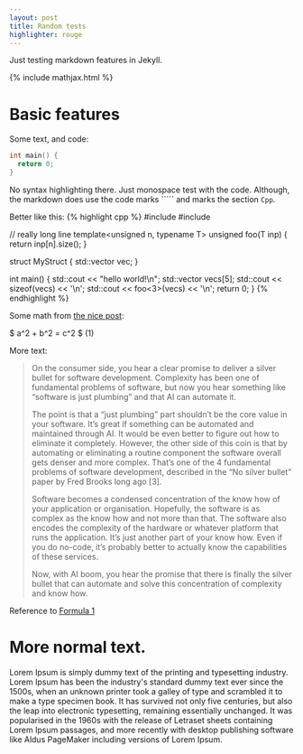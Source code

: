 ```yaml
---
layout: post
title: Random tests
highlighter: rouge
---
```


Just testing markdown features in Jekyll.
<!--more-->

{% include mathjax.html %}

# Basic features

Some text, and code:
```Cpp
int main() {
  return 0;
}
```

No syntax highlighting there. Just monospace test with the code. Although, the markdown does use the code marks ````` and marks the section `Cpp`.

Better like this:
{% highlight cpp %}
#include <iostream>
#include <vector>

// really long line
template<unsigned n, typename T> unsigned foo(T inp) {
  return inp[n].size();
}

struct MyStruct {
  std::vector<int> vec;
}

int main() {
  std::cout << "hello world!\n";
  std::vector<int> vecs[5];
  std::cout << sizeof(vecs) << '\n';
  std::cout << foo<3>(vecs) << '\n';
  return 0;
}
{% endhighlight %}

Some math from [the nice post](https://jojozhuang.github.io/tutorial/jekyll-math-symbols-with-mathjax/):

$ a^2 + b^2 = c^2 $ <a name="eq1">(1)</a>

More text:
> On the consumer side, you hear a clear promise to deliver a silver bullet for software development. Complexity has been one of fundamental problems of software, but now you hear something like “software is just plumbing” and that AI can automate it.
>
> The point is that a “just plumbing” part shouldn’t be the core value in your software. It’s great if something can be automated and maintained through AI. It would be even better to figure out how to eliminate it completely. However, the other side of this coin is that by automating or eliminating a routine component the software overall gets denser and more complex. That’s one of the 4 fundamental problems of software development, described in the “No silver bullet” paper by Fred Brooks long ago [3].
>
> Software becomes a condensed concentration of the know how of your application or organisation. Hopefully, the software is as complex as the know how and not more than that. The software also encodes the complexity of the hardware or whatever platform that runs the application. It’s just another part of your know how. Even if you do no-code, it’s probably better to actually know the capabilities of these services.
>
> Now, with AI boom, you hear the promise that there is finally the silver bullet that can automate and solve this concentration of complexity and know how.

Reference to [Formula 1](#eq1)

# More normal text.

Lorem Ipsum is simply dummy text of the printing and typesetting industry. Lorem Ipsum has been the industry's standard dummy text ever since the 1500s, when an unknown printer took a galley of type and scrambled it to make a type specimen book. It has survived not only five centuries, but also the leap into electronic typesetting, remaining essentially unchanged. It was popularised in the 1960s with the release of Letraset sheets containing Lorem Ipsum passages, and more recently with desktop publishing software like Aldus PageMaker including versions of Lorem Ipsum.
